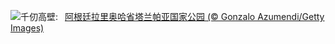 ![](https://www.bing.com/th?id=OHR.TalampayaNP_ZH-CN7905859626_UHD.jpg&w=1000)千仞高壁:&nbsp;&ensp;[阿根廷拉里奥哈省塔兰帕亚国家公园 (© Gonzalo Azumendi/Getty Images)](https://www.bing.com/th?id=OHR.TalampayaNP_ZH-CN7905859626_UHD.jpg)
<br><br/>
